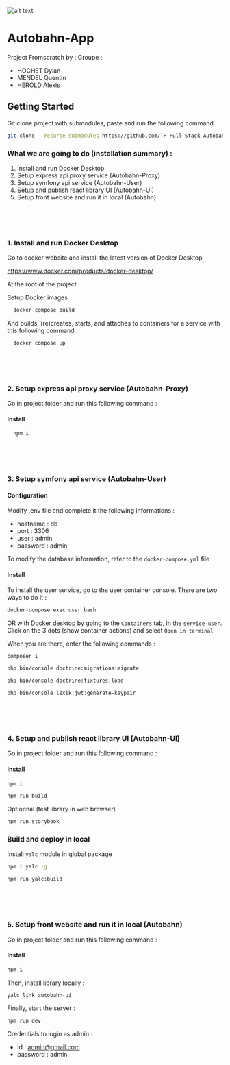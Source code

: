 ![alt text](https://avatars.githubusercontent.com/u/118977085?s=200&v=4)

# Autobahn-App
Project Fromscratch by :
Groupe :
- HOCHET Dylan
- MENDEL Quentin
- HEROLD Alexis


## Getting Started

Git clone project with submodules, paste and run the following command :

```bash
git clone --recurse-submodules https://github.com/TP-Full-Stack-Autobahn/Autobahn-App.git
```

### What we are going to do (installation summary) :

1. Install and run Docker Desktop
2. Setup express api proxy service (Autobahn-Proxy)
3. Setup symfony api service (Autobahn-User)
4. Setup and publish react library UI (Autobahn-UI)
5. Setup front website and run it in local (Autobahn)

<br>
<br>
<br>

### 1. Install and run Docker Desktop

Go to docker website and install the latest version of Docker Desktop

https://www.docker.com/products/docker-desktop/

At the root of the project :

Setup Docker images

```bash
  docker compose build
```

And builds, (re)creates, starts, and attaches to containers for a service with this following command :

```bash
  docker compose up
```

<br>
<br>
<br>

### 2. Setup express api proxy service (Autobahn-Proxy)

Go in project folder and run this following command :

#### Install

```bash
  npm i
```

<br>
<br>
<br>

### 3. Setup symfony api service (Autobahn-User)

#### Configuration

Modify .env file and complete it the following informations :

- hostname : db
- port : 3306
- user : admin
- password : admin

To modify the database information, refer to the `docker-compose.yml` file

#### Install

To install the user service, go to the user container console. There are two ways to do it :

```bash
docker-compose exec user bash
```

OR with Docker desktop by going to the `Containers` tab, in the `service-user`. Click on the 3 dots (show container actions) and select `Open in terminal`

When you are there, enter the following commands :

```bash
composer i
```

```bash
php bin/console doctrine:migrations:migrate
```

```bash
php bin/console doctrine:fixtures:load
```

```bash
php bin/console lexik:jwt:generate-keypair
```

<br>
<br>
<br>

### 4. Setup and publish react library UI (Autobahn-UI)

Go in project folder and run this following command :

#### Install

```bash
npm i 
```

```bash
npm run build
```

Optionnal (test library in web browser) :

```bash
npm run storybook
```

### Build and deploy in local

Install `yalc` module in global package

```bash
npm i yalc -g
```

```bash
npm run yalc:build
```

<br>
<br>
<br>

### 5. Setup front website and run it in local (Autobahn)

Go in project folder and run this following command :

#### Install

```bash
npm i 
```

Then, install library locally :

```bash
yalc link autobahn-ui
```

Finally, start the server :

```bash
npm run dev
```

Credentials to login as admin :
- id : admin@gmail.com
- password : admin
